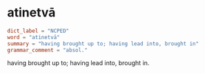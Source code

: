 # atinetvā

``` toml
dict_label = "NCPED"
word = "atinetvā"
summary = "having brought up to; having lead into, brought in"
grammar_comment = "absol."
```

having brought up to; having lead into, brought in.

